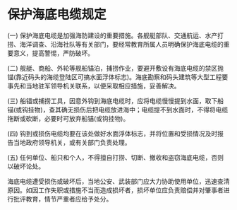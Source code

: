 # 保护海底电缆规定

<!-- INFO END -->

(一) 保护海底电缆是加强海防建设的重要措施。各舰艇部队、交通航运、水产打捞、海洋调查、沿海社队等有关部门，要经常教育所属人员明确保护海底电缆的重要意义，提高警惕，严防破坏。

(二) 舰艇、商船、外轮等舰船锚泊，捕捞作业，要避开敷设有海底电缆的禁区抛锚(靠近码头的海缆登陆区可搞水面浮体标志)。海底勘察和码头建筑等大型工程要事先和当地驻军领导机关联系，以便采取相应措施，妥善解决。

(三) 船锚或捕捞工具，因意外钩到海底电缆时，应将电缆慢慢提到水面，取下船锚(或钩挂物)，查其确无损伤后把电缆放进海中；电缆提不到水面时，不得将电缆拖断或砍断，必要时可放弃船锚(或钩挂物)。

(四) 钩到或损伤电缆均要在该处做好水面浮体标志，并将位置和受损情况及时报告当地政府领导机关，或有关部门负责处理。

(五) 任何单位、船只和个人，不得擅自打捞、切断、撤收和盗窃海底电缆，否则以破坏论处。

海底电缆遭受损伤或破坏后，当地公安、武装部门应大力协助使用单位，迅速查清原因。如因工作失职或措施不当而造成损坏者，损坏单位应负责赔偿并对肇事者进行批评教育，情节严重者应给予处分。